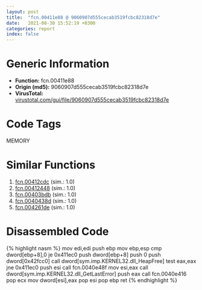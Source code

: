 ```yaml
---
layout: post
title:  "fcn.00411e88 @ 9060907d555cecab3519fcbc82318d7e"
date:   2021-08-30 15:52:19 +0300
categories: report
index: false
---
```


# Generic Information
- **Function:** fcn.00411e88
- **Origin (md5):** 9060907d555cecab3519fcbc82318d7e
- **VirusTotal:** [virustotal.com/gui/file/9060907d555cecab3519fcbc82318d7e][virustotal_ref]

# Code Tags
<span class="tag" id="MEMORY">MEMORY</span>


# Similar Functions

1. [fcn.00412cdc][similar_1_ref] (sim.: 1.0)
2. [fcn.00412448][similar_2_ref] (sim.: 1.0)
3. [fcn.00403bdb][similar_3_ref] (sim.: 1.0)
4. [fcn.0040438d][similar_4_ref] (sim.: 1.0)
5. [fcn.004261de][similar_5_ref] (sim.: 1.0)


# Disassembled Code

{% highlight nasm %}
mov edi,edi
push ebp
mov ebp,esp
cmp dword[ebp+8],0
je 0x411ec0
push dword[ebp+8]
push 0
push dword[0x42fcc0]
call dword[sym.imp.KERNEL32.dll_HeapFree]
test eax,eax
jne 0x411ec0
push esi
call fcn.0040e48f
mov esi,eax
call dword[sym.imp.KERNEL32.dll_GetLastError]
push eax
call fcn.0040e416
pop ecx
mov dword[esi],eax
pop esi
pop ebp
ret
{% endhighlight %}


[similar_1_ref]: /report/fcn.00412cdc@9571c7458fae91969aaed3955e433f49
[similar_2_ref]: /report/fcn.00412448@c580a609eb25f8d013062497944743a2
[similar_3_ref]: /report/fcn.00403bdb@70e9569a63e2c5481707e2ba7c663021
[similar_4_ref]: /report/fcn.0040438d@7bcc89a15d575deafd22288432159007
[similar_5_ref]: /report/fcn.004261de@5e50a67c7e8dbb50c23acbc92eb08f0e
[virustotal_ref]: https://www.virustotal.com/gui/file/9060907d555cecab3519fcbc82318d7e